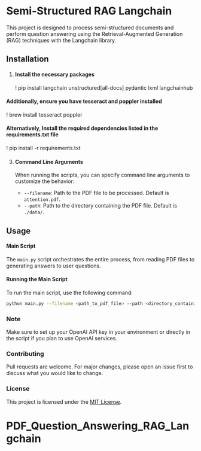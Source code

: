 # Semi-Structured RAG Langchain

This project is designed to process semi-structured documents and perform question answering using the Retrieval-Augmented Generation (RAG) techniques with the Langchain library.

## Installation

1. #### Install the necessary packages 
   ! pip install langchain unstructured[all-docs] pydantic lxml langchainhub

#### Additionally, ensure you have tesseract and poppler installed
   ! brew install tesseract poppler

#### Alternatively, Install the required dependencies listed in the requirements.txt file
   ! pip install -r requirements.txt

3. #### Command Line Arguments

   When running the scripts, you can specify command line arguments to customize the behavior:

   - `--filename`: Path to the PDF file to be processed. Default is `attention.pdf`.
   - `--path`: Path to the directory containing the PDF file. Default is `./data/`.

## Usage

#### Main Script

The `main.py` script orchestrates the entire process, from reading PDF files to generating answers to user questions.

#### Running the Main Script

To run the main script, use the following command:

```bash
python main.py --filename <path_to_pdf_file> --path <directory_containing_pdf_file>
```
### Note

Make sure to set up your OpenAI API key in your environment or directly in the script if you plan to use OpenAI services.

### Contributing

Pull requests are welcome. For major changes, please open an issue first to discuss what you would like to change.

### License

This project is licensed under the [MIT License](https://choosealicense.com/licenses/mit/).
# PDF_Question_Answering_RAG_Langchain
